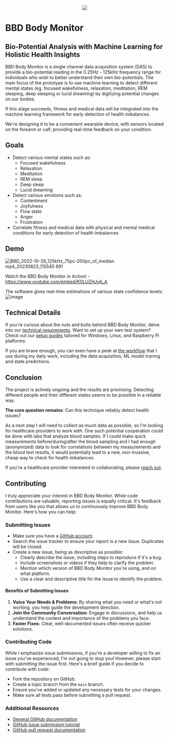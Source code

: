 <p align="center">
  <img src="https://github.com/andrasfuchs/BioBalanceDetector/blob/master/Business/Branding/Logos/BioBalanceDetectorLogo_810x275.png"/>
</p>

# BBD Body Monitor

## Bio-Potential Analysis with Machine Learning for Holistic Health Insights

BBD Body Monitor is a single channel data acquisition system (DAS) to provide a bio-potential reading in the 0.25Hz - 125kHz frequency range for individuals who wish to better understand their own bio-potentials. The main focus of the prototype is to use machine learning to detect different mental states (eg. focused wakefulness, relaxation, meditation, REM sleeping, deep sleeping or lucid dreaming) by digitizing potential changes on our bodies. 

If this stage succeeds, fitness and medical data will be integrated into the machine learning framework for early detection of health imbalances. 

We're designing it to be a convenient wearable device, with sensors located on the forearm or calf, providing real-time feedback on your condition. 

## Goals
- Detect various mental states such as:
  - Focused wakefulness
  - Relaxation
  - Meditation
  - REM sleep
  - Deep sleep
  - Lucid dreaming
- Detect various emotions such as:
  - Contentment
  - Joyfulness
  - Flow state
  - Anger
  - Frustration
- Correlate fitness and medical data with physical and mental medical conditions for early detection of health imbalances

## Demo

![BBD_2022-10-28_125kHz_75pc-200pc_of_median mp4_20230823_115545 691](https://github.com/Bio-Balance-Detector/bbd-p08-body-monitor/assets/910321/b6a4ee24-2dd2-40be-9f3b-c6fce88d172c)

Watch the BBD Body Monitor in Action! - https://www.youtube.com/embed/K0LUZHJvA_A

The software gives real-time estimations of various state confidence levels:
![image](https://user-images.githubusercontent.com/910321/171152444-69388f52-aa0c-4665-8ef3-1c761da85a11.png)

## Technical Details

If you're curious about the nuts and bolts behind BBD Body Monitor, delve into our [technical requirements](/Documentation/TechnicalRequirements.md). Want to set up your own test system? Check out our [setup guides](/Documentation/Setup.md) tailored for Windows, Linux, and Raspberry Pi platforms.

If you are brave enough, you can even have a peek at [the workflow](/Documentation/Workflow.md) that I use during my daily work, including the data acquisition, ML model traning and state predictions.
 
## Conclusion

The project is actively ongoing and the results are promising. Detecting different people and their different states seems to be possible in a reliable way. 

**The core question remains**: Can this technique reliably detect health issues?

As a next step I will need to collect as much data as possible, so I'm looking for healthcare providers to work with. One such potential cooperation could be done with labs that analyze blood samples. If I could make quick measurements before/during/after the blood sampling and I had enough (anonymized) data to look for correlations between my measurements and the blood test results, it would potentially lead to a new, non-invasive, cheap way to check for health imbalances.

If you're a healthcare provider interested in collaborating, please [reach out](mailto:info@biobalancedetector.com).

## Contributing

I truly appreciate your interest in BBD Body Monitor. While code contributions are valuable, reporting issues is equally critical. It's feedback from users like you that allows us to continuously improve BBD Body Monitor. Here's how you can help:

### Submitting Issues

* Make sure you have a [GitHub account](https://github.com/signup/free).
* Search the issue tracker to ensure your report is a new issue. Duplicates will be closed.
* Create a new issue, being as descriptive as possible:
  * Clearly describe the issue, including steps to reproduce if it's a bug.
  * Include screenshots or videos if they help to clarify the problem.
  * Mention which version of BBD Body Monitor you're using, and on what platform.
  * Use a clear and descriptive title for the issue to identify the problem.

#### Benefits of Submitting Issues

1. **Voice Your Needs & Problems:** By sharing what you need or what's not working, you help guide the development direction.
2. **Join the Community Conversation:** Engage in discussions, and help us understand the context and importance of the problems you face.
3. **Faster Fixes:** Clear, well-documented issues often receive quicker solutions.

### Contributing Code

While I emphasize issue submissions, if you're a developer willing to fix an issue you've experienced, I'm not going to stop you! However, please start with submitting the issue first. Here's a brief guide if you decide to contribute with code:

* Fork the repository on GitHub.
* Create a topic branch from the `main` branch.
* Ensure you've added or updated any necessary tests for your changes.
* Make sure all tests pass before submitting a pull request.

### Additional Resources

* [General GitHub documentation](https://help.github.com/)
* [GitHub issue submission tutorial](https://help.github.com/articles/creating-an-issue/)
* [GitHub pull request documentation](https://help.github.com/send-pull-requests/)
